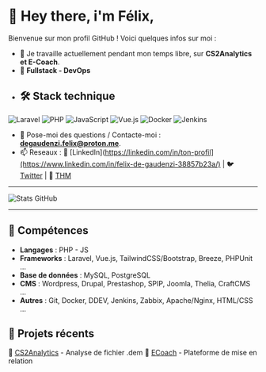 # 👋 Hey there, i'm Félix,

Bienvenue sur mon profil GitHub ! Voici quelques infos sur moi :
- 🔭 Je travaille actuellement pendant mon temps libre, sur **CS2Analytics et E-Coach**.
- 🌱 **Fullstack - DevOps**
- ## 🛠️ Stack technique  
![Laravel](https://img.shields.io/badge/Laravel-FF2D20?style=for-the-badge&logo=laravel&logoColor=white) ![PHP](https://img.shields.io/badge/PHP-777BB4?style=for-the-badge&logo=php&logoColor=white) ![JavaScript](https://img.shields.io/badge/JavaScript-F7DF1E?style=for-the-badge&logo=javascript&logoColor=black) ![Vue.js](https://img.shields.io/badge/Vue.js-35495E?style=for-the-badge&logo=vue.js&logoColor=4FC08D) ![Docker](https://img.shields.io/badge/Docker-2496ED?style=for-the-badge&logo=docker&logoColor=white) ![Jenkins](https://img.shields.io/badge/Jenkins-D24939?style=for-the-badge&logo=jenkins&logoColor=white)  


 

- 💬 Pose-moi des questions / Contacte-moi : **[degaudenzi.felix@proton.me](mailto:degaudenzi.felix@proton.me)**.
- 📫 Reseaux : 💼 [LinkedIn](https://linkedin.com/in/ton-profil](https://www.linkedin.com/in/felix-de-gaudenzi-38857b23a/) | 🐦 [Twitter](https://twitter.com/ton-twitter)  | 🚀 [THM]([https://twitter.com/ton-twitter](https://tryhackme.com/p/FelixDeg)) 

---

![Stats GitHub](https://github-readme-stats.vercel.app/api?username=feixeth&show_icons=true&theme=dark)

---

## 🔧 Compétences  
- **Langages** : PHP - JS 
- **Frameworks** : Laravel, Vue.js, TailwindCSS/Bootstrap, Breeze, PHPUnit ...  
- **Base de données** : MySQL, PostgreSQL
- **CMS** : Wordpress, Drupal, Prestashop, SPIP, Joomla, Thelia, CraftCMS ...
- **Autres** : Git, Docker, DDEV, Jenkins, Zabbix, Apache/Nginx, HTML/CSS ...

## 📂 Projets récents  
🔹 [CS2Analytics](https://github.com/ton-pseudo/projet-1) - Analyse de fichier .dem 
🔹 [ECoach](https://github.com/ton-pseudo/projet-2) - Plateforme de mise en relation

